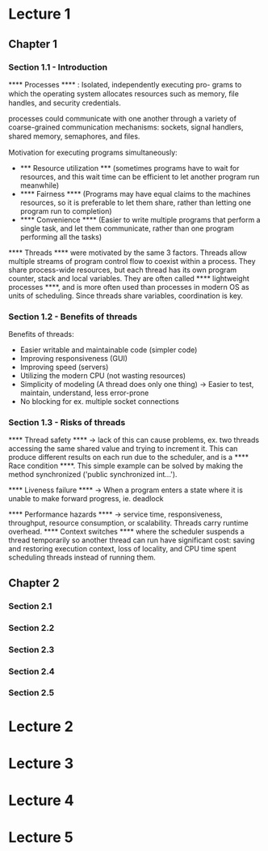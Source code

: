 # Lecture 1
## Chapter 1
### Section 1.1 - Introduction
**** Processes **** : Isolated, independently executing pro-
grams to which the operating system allocates resources such as memory, ﬁle
handles, and security credentials.

processes could communicate with one another through a variety of coarse-grained communication mechanisms: sockets, signal handlers, shared memory, semaphores, and ﬁles.

Motivation for executing programs simultaneously:
- *** Resource utilization *** (sometimes programs have to wait for resources, and this wait time can be efficient to let another program run meanwhile)
-  **** Fairness **** (Programs may have equal claims to the machines resources, so it is preferable to let them share, rather than letting one program run to completion)
- **** Convenience **** (Easier to write multiple programs that perform a single task, and let them communicate, rather than one program performing all the tasks)

**** Threads **** were motivated by the same 3 factors. Threads allow multiple streams of program control flow to coexist within a process. They share process-wide resources, but each thread has its own program counter, stack and local variables. They are often called **** lightweight processes ****, and is more often used than processes in modern OS as units of scheduling. Since threads share variables, coordination is key.

### Section 1.2 - Benefits of threads

Benefits of threads:
- Easier writable and maintainable code (simpler code)
- Improving responsiveness (GUI)
- Improving speed (servers)
- Utilizing the modern CPU (not wasting resources)
- Simplicity of modeling (A thread does only one thing) -> Easier to test, maintain, understand, less error-prone
- No blocking for ex. multiple socket connections

### Section 1.3 - Risks of threads
**** Thread safety **** -> lack of this can cause problems, ex. two threads accessing the same shared value and trying to increment it. This can produce different results on each run due to the scheduler, and is a **** Race condition ****. This simple example can be solved by making the method synchronized ('public synchronized int...').

**** Liveness failure **** -> When a program enters a state where it is unable to make forward progress, ie. deadlock

**** Performance hazards **** -> service time, responsiveness, throughput, resource consumption, or scalability. Threads carry runtime overhead. **** Context switches **** where the scheduler suspends a thread temporarily so another thread can run have significant cost: saving and restoring execution context, loss of locality, and CPU time spent scheduling threads instead of running them.


## Chapter 2
### Section 2.1
### Section 2.2
### Section 2.3
### Section 2.4
### Section 2.5

# Lecture 2

# Lecture 3

# Lecture 4

# Lecture 5
